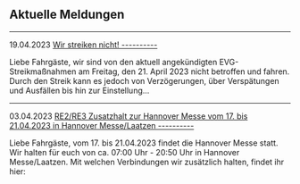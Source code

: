 Aktuelle Meldungen
----------

---

19.04.2023 [Wir streiken nicht! ----------](https://www.der-metronom.de/aktuell/wir-streiken-nicht-2/)

Liebe Fahrgäste,
wir sind von den aktuell angekündigten EVG-Streikmaßnahmen am Freitag, den 21. April 2023 nicht betroffen und fahren. Durch den Streik kann es jedoch von Verzögerungen, über Verspätungen und Ausfällen bis hin zur Einstellung...

---

03.04.2023 [RE2/RE3 Zusatzhalt zur Hannover Messe vom 17. bis 21.04.2023 in Hannover Messe/Laatzen ----------](https://www.der-metronom.de/aktuell/re2-re3-zusatzhalt-zur-hannover-messe-vom-17-bis-21-04-2023-in-hannover-messe-laatzen/)

Liebe Fahrgäste,
vom 17. bis 21.04.2023 findet die Hannover Messe statt. Wir halten für euch von ca. 07:00 Uhr - 20:50 Uhr in Hannover Messe/Laatzen. Mit welchen Verbindungen wir zusätzlich halten, findet ihr hier:
